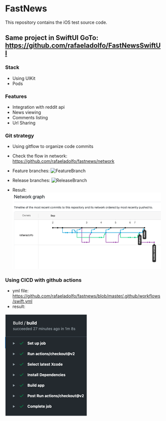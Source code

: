 # FastNews

This repository contains the iOS test source code.

## Same project in SwiftUI GoTo: https://github.com/rafaeladolfo/FastNewsSwiftUI

### Stack
* Using UIKit 
* Pods

### Features
* Integration with reddit api
* News viewing
* Comments listing
* Url Sharing

### Git strategy
* Using gitflow to organize code commits
* Check the flow in network: https://github.com/rafaeladolfo/fastnews/network

* Feature branches:
![FeatureBranch](https://wac-cdn.atlassian.com/dam/jcr:b5259cce-6245-49f2-b89b-9871f9ee3fa4/03%20(2).svg?cdnVersion=1224)

* Release branches:
![ReleaseBranch](https://wac-cdn.atlassian.com/dam/jcr:a9cea7b7-23c3-41a7-a4e0-affa053d9ea7/04%20(1).svg?cdnVersion=1224)

* Result:  
![NetworkGraph](ng.png)

### Using CICD with github actions
* yml file: https://github.com/rafaeladolfo/fastnews/blob/master/.github/workflows/swift.yml
* result:  

![NetworkGraph](cicd.png)
